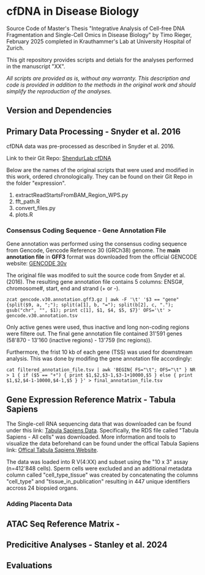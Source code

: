 # cfDNA in Disease Biology
Source Code of Master's Thesis "Integrative Analysis of Cell-free DNA Fragmentation and Single-Cell Omics in Disease Biology" by Timo Rieger, February 2025 completed in Krauthammer's Lab at University Hospital of Zurich.

This git repository provides scripts and detials for the analyses performed in the manuscript "XX".

_All scripts are provided as is, without any warranty. This description and code is provided in addition to the methods in the original work and should simplify the reproduction of the analyses._

## Version and Dependencies

## Primary Data Processing - Snyder et al. 2016
cfDNA data was pre-processed as described in Snyder et al. 2016.

Link to their Git Repo: [ShendurLab cfDNA](https://github.com/shendurelab/cfDNA/blob/master)

Below are the names of the original scripts that were used and modified in this work, ordered chronologically. They can be found on their Git Repo in the folder "expression".

1. extractReadStartsFromBAM_Region_WPS.py
2. fft_path.R
3. convert_files.py
4. plots.R


### Consensus Coding Sequence - Gene Annotation File
Gene annotation was performed using the consensus coding sequence from Gencode, Gencode Reference 30 (GRCh38) genome. The **main annotation file** in **GFF3** format was downloaded from the official GENCODE website: [GENCODE 30v](https://www.gencodegenes.org/human/release_30.html)

The original file was modifed to suit the source code from Snyder et al. (2016). The resulting gene annotation file contains 5 columns: ENSG#, chromosome#, start, end and strand (+ or -).

`zcat gencode.v30.annotation.gff3.gz | awk -F '\t' '$3 == "gene" {split($9, a, ";"); split(a[1], b, "="); split(b[2], c, "."); gsub("chr", "", $1); print c[1], $1, $4, $5, $7}' OFS='\t' > gencode.v30.annotation.tsv`

Only active genes were used, thus inactive and long non-coding regions were filtere out. The final gene annotation file contained 31'591 genes (58'870 - 13'160 (inactive regions) - 13'759 (lnc regions)).

Furthermore, the frist 10 kb of each gene (TSS) was used for downstream analysis. This was done by modifing the gene annotation file accordingly:

`cat filtered_annotation_file.tsv | awk 'BEGIN{ FS="\t"; OFS="\t" } NR > 1 { if ($5 == "+") { print $1,$2,$3-1,$3-1+10000,$5 } else { print $1,$2,$4-1-10000,$4-1,$5 } }' > final_annotation_file.tsv`


## Gene Expression Reference Matrix - Tabula Sapiens
The Single-cell RNA sequencing data that was downloaded can be found under this link: [Tabula Sapiens Data](https://cellxgene.cziscience.com/collections/e5f58829-1a66-40b5-a624-9046778e74f5). Specifically, the RDS file called "Tabula Sapiens - All cells" was downloaded. More information and tools to visualize the data beforehand can be found under the offical Tabula Sapiens link: [Offical Tabula Sapiens Website](https://tabula-sapiens.sf.czbiohub.org/).

The data was loaded into R V(4:XX) and subset using the "10 x 3" assay (n=412'848 cells). Sperm cells were excluded and an additional metadata column called "cell_type_tissue" was created by concatenating the columns "cell_type" and "tissue_in_publication" resulting in 447 unique identifiers accross 24 biopsied organs. 



### Adding Placenta Data

## ATAC Seq Reference Matrix - 

## Predicitive Analyses - Stanley et al. 2024

## Evaluations

